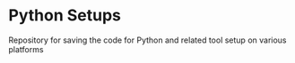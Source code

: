 # Python Setups
 Repository for saving the code for Python and related tool setup on various platforms
